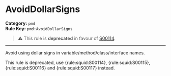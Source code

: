 # AvoidDollarSigns
**Category:** `pmd`<br/>
**Rule Key:** `pmd:AvoidDollarSigns`<br/>
> :warning: This rule is **deprecated** in favour of [S00114](https://rules.sonarsource.com/java/RSPEC-114).

-----

<p>
  Avoid using dollar signs in variable/method/class/interface names.
</p>

<p>
  This rule is deprecated, use {rule:squid:S00114}, {rule:squid:S00115}, {rule:squid:S00116} and {rule:squid:S00117}
  instead.
</p>
